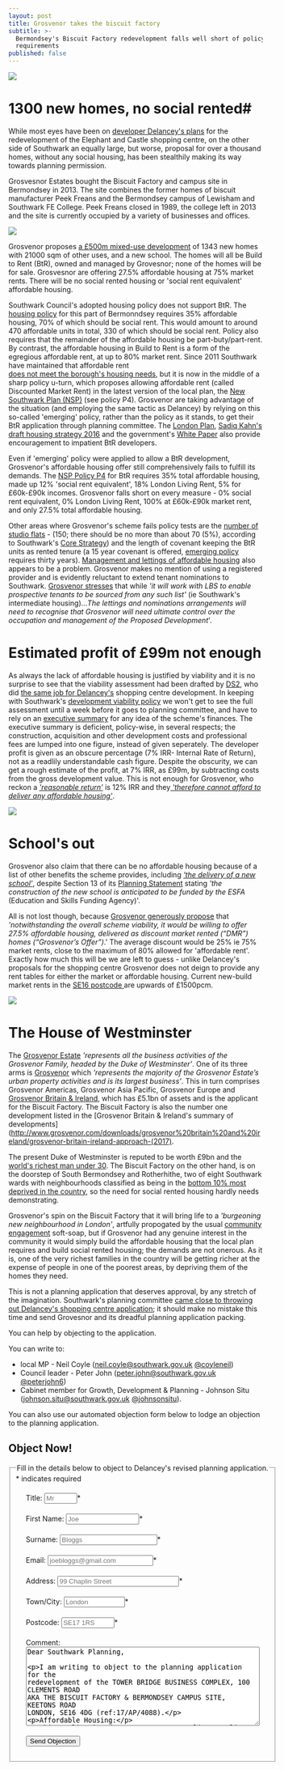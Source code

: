 ```yaml
---
layout: post
title: Grosvenor takes the biscuit factory
subtitle: >-
  Bermondsey's Biscuit Factory redevelopment falls well short of policy
  requirements
published: false
---
```

![](http://35percent.org/img/biscuitfactory1.png)

# 1300 new homes, no social rented#
While most eyes have been on [developer Delancey's plans](https://planning.southwark.gov.uk/online-applications/applicationDetails.do?activeTab=externalDocuments&keyVal=_STHWR_DCAPR_9569810) for the redevelopment of the Elephant and Castle shopping centre, on the other side of Southwark an equally large, but worse, proposal for over a thousand homes, without any social housing, has been stealthily making its way towards planning permission.

Grosvesnor Estates bought the Biscuit Factory and campus site in Bermondsey in 2013.  The site combines the former homes of biscuit manufacturer Peek Freans and the Bermondsey campus of Lewisham and Southwark FE College.  Peek Freans closed in 1989, the college left in 2013 and the site is currently occupied by a variety of businesses and offices.

![](http://35percent.org/img/biscuittown.jpg)

Grosvenor proposes [a £500m mixed-use development](https://planning.southwark.gov.uk/online-applications/applicationDetails.do?activeTab=externalDocuments&keyVal=_STHWR_DCAPR_9575486) of 1343 new homes with 21000 sqm of other uses, and a new school.  The homes will all be Build to Rent (BtR), owned and managed by Grovesnor; none of the homes will be for sale.  Grosvesnor are offering 27.5% affordable housing at 75% market rents.  There will be no social rented housing or 'social rent equivalent' affordable housing. 

Southwark Council's adopted housing policy does not support BtR.  The [housing policy](https://www.southwark.gov.uk/assets/attach/1805/Draft_Affordable_Housing_SPD_2011.pdf) for this part of Bermonndsey requires 35% affordable housing, 70% of which should be social rent.  This would amount to around 470 affordable units in total, 330 of which should be social rent.  Policy also requires that the remainder of the affordable housing be part-buty/part-rent. By contrast, the affordable housing in Build to Rent is a form of the egregious affordable rent, at up to 80% market rent.  Since 2011 Southwark have maintained that affordable rent  
[does not meet the borough's housing needs](http://moderngov.southwark.gov.uk/documents/s24907/Report%20Clarification%20of%20affordable%20housing%20policies.pdf), but it is now in the middle of a sharp policy u-turn, which proposes allowing affordable rent (called Discounted Market Rent) in the latest version of the local plan, the [New Southwark Plan (NSP)](https://www.southwark.gov.uk/assets/attach/5811/NSP%20PSV%20FINAL.pdf) (see policy P4).  Grosvenor are taking advantage of the situation (and employing the same tactic as Delancey) by relying on this so-called 'emerging' policy, rather than the policy as it stands, to get their BtR application through planning committee.  The [London Plan](https://www.london.gov.uk/what-we-do/planning/london-plan/minor-alterations-london-plan/minor-alterations-london-plan-2015#), [Sadiq Kahn's draft housing strategy 2016](https://www.london.gov.uk/sites/default/files/2017_london_draft_housing_strategy.pdf) 
and the government's 
[White Paper](https://www.gov.uk/government/uploads/system/uploads/attachment_data/file/590463/Fixing_our_broken_housing_market_-_accessible_version.pdf) also provide encouragement to impatient BtR developers.

Even if 'emerging' policy were applied to allow a BtR development, Grosvenor's affordable housing offer still comprehensively fails to fulfill its demands.  The [NSP Policy P4](https://www.southwark.gov.uk/assets/attach/5811/NSP%20PSV%20FINAL.pdf) for BtR requires 35% total affordable housing, made up 12% 'social rent equivalent', 18% London Living Rent, 5% for £60k-£90k incomes.  Grosvenor falls short on every measure -  0% social rent equivalent, 0% London Living Rent, 100% at £60k-£90k market rent, and only 27.5% total affordable housing.

Other areas where Grosvenor's scheme fails policy tests are the
[number of studio flats](http://planbuild.southwark.gov.uk/documents/?GetDocument=%7b%7b%7b!%2bn6U3QMQULFPWhUK7W10pA%3d%3d!%7d%7d%7d) - (150; there should be no more than about 70 (5%), according to Southwark's [Core Strategy](https://www.southwark.gov.uk/assets/attach/1675/1.0.2%20DL%20Core_Strategy_2011.pdf)) and the length of covenant keeping the BtR units as rented tenure (a 15 year covenant is offered, [emerging policy](https://www.southwark.gov.uk/assets/attach/5811/NSP%20PSV%20FINAL.pdf) requires thirty years). [Management and lettings of affordable housing](http://planbuild.southwark.gov.uk/documents/?GetDocument=%7b%7b%7b!6Xs2JaFpJu%2bk1WP4RoXHyA%3d%3d!%7d%7d%7d) also appears to be a problem. Grosvenor makes no mention of using a registered provider and is evidently reluctant to extend tenant nominations to Southwark.  [Grosvenor stresses](http://planbuild.southwark.gov.uk/documents/?GetDocument=%7b%7b%7b!6Xs2JaFpJu%2bk1WP4RoXHyA%3d%3d!%7d%7d%7d) that while _'it will work with LBS to enable prospective tenants to be sourced from any such list'_ (ie Southwark's intermediate housing)..._The lettings and nominations arrangements will need to recognise
that Grosvenor will need ultimate control over the occupation and management of the Proposed Development_'.

# Estimated profit of £99m not enough

As always the lack of affordable housing is justified by viability and it is no surprise to see that the viability assessment had been drafted by [DS2](http://www.ds2.co.uk/), who did [the same job for Delancey's](http://planbuild.southwark.gov.uk/documents/?GetDocument=%7b%7b%7b!%2bUkiUaYFcVYqks74FHgXHA%3d%3d!%7d%7d%7d) shopping centre development.  In  keeping with Southwark's [development viability policy](https://www.southwark.gov.uk/assets/attach/1807/Development_Viability_SPD_March_2016.pdf) we won't get to see the full assessment until a week before it goes to planning committee, and have to rely on an [executive summary](http://planbuild.southwark.gov.uk/documents/?GetDocument=%7b%7b%7b!cIlFW72KrcsPiQ9RQUJ6aA%3d%3d!%7d%7d%7d) for any idea of the scheme's finances. The executive summary is deficient, policy-wise, in several respects; the construction, acquisition and other development costs and professional fees are lumped into one figure, instead of given seperately. The developer profit is given as an obscure percentage (7% IRR- Internal Rate of Return), not as a readlily understandable cash figure. Despite the obscurity, we can get  a rough estimate of the profit, at 7% IRR, as £99m, by subtracting costs from the gross development value. This is not  enough for Grosvenor, who reckon a [_'reasonable return'_](http://planbuild.southwark.gov.uk/documents/?GetDocument=%7b%7b%7b!cIlFW72KrcsPiQ9RQUJ6aA%3d%3d!%7d%7d%7d) is 12% IRR and they[ _'therefore cannot afford to deliver any affordable housing'_](http://planbuild.southwark.gov.uk/documents/?GetDocument=%7b%7b%7b!cIlFW72KrcsPiQ9RQUJ6aA%3d%3d!%7d%7d%7d).

![](http://35percent.org/img/grosvenorfva.png)

# School's out

Grosvenor also claim that there can be no affordable housing because of a list of other benefits the scheme provides, including [_'the delivery of a new school'_](http://planbuild.southwark.gov.uk/documents/?GetDocument=%7b%7b%7b!cIlFW72KrcsPiQ9RQUJ6aA%3d%3d!%7d%7d%7d), despite Section 13 of its [Planning Statement](http://planbuild.southwark.gov.uk/documents/?GetDocument=%7b%7b%7b!%2bn6U3QMQULFPWhUK7W10pA%3d%3d!%7d%7d%7d) stating _'the construction of the new school is anticipated to be funded by the ESFA_ (Education and Skills Funding Agency)'.

All is not lost though, because [Grosvenor generously propose](http://planbuild.southwark.gov.uk/documents/?GetDocument=%7b%7b%7b!cIlFW72KrcsPiQ9RQUJ6aA%3d%3d!%7d%7d%7d) that _'notwithstanding the overall scheme viability, it would be willing to offer 27.5% affordable housing, delivered as discount market rented (“DMR”) homes (“Grosvenor’s Offer”)_.'  The average discount would be 25% ie 75% market rents,  close to the maximum of 80% allowed for 'affordable rent'.  Exactly how much this will be we are left to guess - unlike Delancey's proposals for the shopping centre Grosvenor does not deign to provide any rent tables for either the market or affordable housing.  Current new-build market rents  in the [SE16 postcode ](https://www.zoopla.co.uk/to-rent/flats/london/se16/rotherhithe-south-bermonsey-surrey-docks/) are upwards of £1500pcm.

![](http://35percent.org/img/biscuitfactory2.png)

# The House of Westminster

The [Grosvenor Estate](https://www.grosvenorestate.com/about-us.aspx) _'represents all the business activities of the Grosvenor Family, headed by the Duke of Westminster'_.  One of its three arms is [Grosvenor](https://www.grosvenorestate.com/activity/grosvenor.aspx) which _'represents the majority of the Grosvenor Estate’s urban property activities and is its largest business'_.  This in turn comprises Grosvenor Americas, Grosvenor Asia Pacific, Grosvenor Europe and [Grosvenor Britain & Ireland](http://www.grosvenor.com/our-businesses/grosvenor-britain-ireland/investing-with-grosvenor-britain-and-ireland/), which has £5.1bn of assets and is the applicant for the Biscuit Factory.  The Biscuit Factory is also the number one development listed in the [Grosvenor Britain & Ireland's summary of developments](http://www.grosvenor.com/downloads/grosvenor%20britain%20and%20ireland/grosvenor-britain-ireland-approach-(2017).

The present Duke of Westminster is reputed to be worth £9bn and the [world's richest man under 30](https://en.wikipedia.org/wiki/Hugh_Grosvenor,_7th_Duke_of_Westminster).  The Biscuit Factory on the other hand, is on the doorstep of South Bermondsey and Rotherhithe, two of eight Southwark wards with neighbourhoods classified as being in the [bottom 10% most deprived in the country](https://communitysouthwark.org/sites/default/files/images/1.%20Overview%20of%20Southwark_Final_1.pdf), so the need for social rented housing hardly needs demonstrating.   

Grosvenor's spin on the Biscuit Factory that it will bring life to a _'burgeoning new neighbourhood in London'_, artfully propogated by the usual [community engagement](http://www.belonginbermondsey.com/) soft-soap, but if Grosvenor had any genuine interest in the community it would simply build the affordable housing that the local plan requires and build social rented housing; the demands are not onerous.  As it is, one of the very richest families in the country will be getting richer at the expense of people in one of the poorest areas, by depriving them of the homes they need. 

This is not a planning application that deserves approval, by any stretch of the imagination. Southwark's planning committee [came close to throwing out Delancey's shopping centre application](http://35percent.org/2018-07-09-delancey/); it should make no mistake this time and send Grovesnor and its dreadful planning application packing.

You can help by objecting to the application.

You can write to:
 
 * local MP - Neil Coyle (neil.coyle@southwark.gov.uk [@coyleneil](https://twitter.com/coyleneil))
 * Council leader - Peter John (peter.john@southwark.gov.uk [@peterjohn6](https://twitter.com/peterjohn6))
 * Cabinet member for Growth, Development & Planning - Johnson Situ (johnson.situ@southwark.gov.uk [@johnsonsitu](https://twitter.com/johnsonsitu)).

You can also use our automated objection form below to lodge an objection to the planning application. 
 
## Object Now!
 <form id="form5" action="http://commentform.herokuapp.com/" method="post">
<fieldset><legend>Fill in the details below to object to Delancey's revised planning application.</legend>
<div id="mc_embed_signup">
<div class="indicates-required"><span class="asterisk">*</span> indicates required</div>

<p class="first" style="margin:20px">
        <label for="name">Title:</label>
        <input type="text" name="title" id="title" size="5" placeholder="Mr" /><span class="asterisk">*</span>
  </p>

<p style="margin:20px">
        <label for="email">First Name:</label>
        <input type="text" name="firstname" id="firstname" size="15" placeholder="Joe"/><span class="asterisk">*</span>
  </p>

<p style="margin:20px">
        <label for="email">Surname:</label>
        <input type="text" name="surname" id="surname" size="21" placeholder="Bloggs"/><span class="asterisk">*</span>
  </p>

  <p style="margin:20px">
        <label for="email">Email:</label>
        <input type="text" name="email" id="email" size="23" placeholder="joebloggs@gmail.com"/><span class="asterisk">*</span>
  </p>

  <p style="margin:20px">
        <label for="address">Address:</label>
        <input type="text" name="address" id="address" size="27" placeholder="99 Chaplin Street"/><span class="asterisk">*</span>
  </p>

  <p style="margin:20px">
        <label for="address">Town/City:</label>
        <input type="text" name="city" id="city" size="12" placeholder="London"/><span class="asterisk">*</span>
  </p>

  <p style="margin:20px">
        <label for="postcode">Postcode:</label>
        <input type="text" name="postcode" id="postcode" size="10" placeholder="SE17 1RS"/><span class="asterisk">*</span>
  </p>


   <p style="margin:20px">
        <label for="message">Comment:</label>
        <textarea name="message" id="message" cols="55" rows="10">Dear Southwark Planning,

I am writing to object to the planning application for the redevelopment of the TOWER BRIDGE BUSINESS COMPLEX, 100 CLEMENTS ROAD AKA THE BISCUIT FACTORY & BERMONDSEY CAMPUS SITE, KEETONS ROAD LONDON, SE16 4DG (ref:17/AP/4088).

Affordable Housing:

This application does not propose a policy compliant affordable housing mix. Southwark's policy for this site requires a minimum of 35% affordable housing, of which 70% must be social rented. This should provide around 470 affordable units in total, about 330 of which should be social rent.  Grovesnor is proposing 27.5% affordable housing with zero social rented housing.  The affordable housing will also be affordable rent at 75% market rent, near the maximum 80% market rent allowed.  Since 2011 Southwark have maintained that affordable rent does not meet the borough's housing needs.  

The development will be on the border of one of the most deprived wards in the country and the borough has a desoerate need for social housing. There can be no justification for approving this application and it should not be considered until there is a policy compliant mix of afforddable housing.  


Yours sincerely,
</textarea>
  </p>

  <p class="submit" style="margin:20px"><button type="submit">Send Objection</button></p>


</div>
   </fieldset>
  </form>
